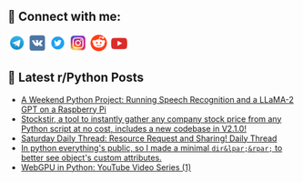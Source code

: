 ## 🔎 Connect with me:
[<img src="https://github.com/bullbesh/bullbesh/blob/main/images/Telegram.png" width="32" height="32" />](https://t.me/bullbesh)
[<img src="https://github.com/bullbesh/bullbesh/blob/main/images/VK.png" width="32" height="32" />](https://vk.com/bullbesh)
[<img src="https://github.com/bullbesh/bullbesh/blob/main/images/Twitter.png" width="32" height="32" />](https://twitter.com/bullbesh1)
[<img src="https://github.com/bullbesh/bullbesh/blob/main/images/Instagram.png" width="32" height="32" />](https://www.instagram.com/bullbesh)
[<img src="https://github.com/bullbesh/bullbesh/blob/main/images/Reddit.png" width="32" height="32" />](https://www.reddit.com/user/bullbesh)
[<img src="https://github.com/bullbesh/bullbesh/blob/main/images/YouTube.png" width="32" height="32" />](https://www.youtube.com/channel/UCtfjRs6uzgq5mfm8S06WTcg)

## 📕 Latest r/Python Posts
<!-- BLOG-POST-LIST:START -->
- [A Weekend Python Project: Running Speech Recognition and a LLaMA-2 GPT on a Raspberry Pi](https://www.reddit.com/r/Python/comments/19b8s88/a_weekend_python_project_running_speech/)
- [Stockstir, a tool to instantly gather any company stock price from any Python script at no cost, includes a new codebase in V2.1.0!](https://www.reddit.com/r/Python/comments/19b4tn8/stockstir_a_tool_to_instantly_gather_any_company/)
- [Saturday Daily Thread: Resource Request and Sharing! Daily Thread](https://www.reddit.com/r/Python/comments/19axwh4/saturday_daily_thread_resource_request_and/)
- [In python everything&#39;s public, so I made a minimal `dir&lpar;&rpar;` to better see object&#39;s custom attributes.](https://www.reddit.com/r/Python/comments/19as0h5/in_python_everythings_public_so_i_made_a_minimal/)
- [WebGPU in Python: YouTube Video Series &lpar;1&rpar;](https://www.reddit.com/r/Python/comments/19aqho5/webgpu_in_python_youtube_video_series_1/)
<!-- BLOG-POST-LIST:END -->
